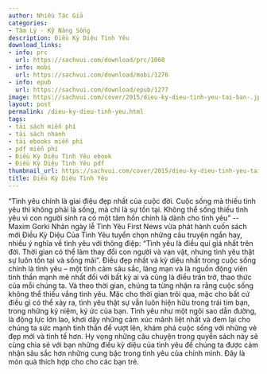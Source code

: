 ```yaml
---
author: Nhiều Tác Giả
categories:
- Tâm Lý - Kỹ Năng Sống
description: Điều Kỳ Diệu Tình Yêu
download_links:
- info: prc
  url: https://sachvui.com/download/prc/1060
- info: mobi
  url: https://sachvui.com/download/mobi/1276
- info: epub
  url: https://sachvui.com/download/epub/1277
image: https://sachvui.com/cover/2015/dieu-ky-dieu-tinh-yeu-tai-ban-.jpg
layout: post
permalink: /dieu-ky-dieu-tinh-yeu.html
tags:
- tải sách miễn phí
- tải sách nhanh
- tải ebooks miễn phí
- pdf miễn phí
- Điều Kỳ Diệu Tình Yêu ebook
- Điều Kỳ Diệu Tình Yêu pdf
thumbnail_url: https://sachvui.com/cover/2015/dieu-ky-dieu-tinh-yeu-tai-ban-.jpg
title: Điều Kỳ Diệu Tình Yêu
---
```


 <div class="item-desc text-justify"> “Tình yêu chính là giai điệu đẹp nhất của cuộc đời. Cuộc sống mà thiếu tình yêu thì không phải là sống, mà chỉ là sự tồn tại. Không thể sống thiếu tình yêu vì con người sinh ra có một tâm hồn chính là dành cho tình yêu” -- Maxim Gorki Nhân ngày lễ Tình Yêu First News vừa phát hành cuốn sách mới Điều Kỳ Diệu Của Tình Yêu tuyển chọn những câu truyện ngắn hay, nhiều ý nghĩa về tình yêu với thông điệp: “Tình yêu là điều quí giá nhất trên đời. Thời gian có thể làm thay đổi con người và vạn vật, nhưng tình yêu thật sự luôn tồn tại và sống mãi”. Điều đẹp nhất và kỳ diệu nhất trong cuộc sống chính là tình yêu – một tình cảm sâu sắc, lãng mạn và là nguồn động viên tinh thần mạnh mẽ nhất đối với bất kỳ ai và cũng là điều trăn trở, thao thức của mỗi chúng ta. Và theo thời gian, chúng ta từng nhận ra rằng cuộc sống không thể thiếu vắng tình yêu. Mặc cho thời gian trôi qua, mặc cho bất cứ điều gì có thể xảy ra, tình yêu thật sự vẫn luôn hiện hữu trong trái tim bạn, trong những kỷ niệm, ký ức của bạn. Tình yêu như một ngôi sao dẫn đường, là động lực lớn lao, khơi dậy những cảm xúc mãnh liệt nhất và đem lại cho chúng ta sức mạnh tinh thần để vượt lên, khám phá cuộc sống với những vẻ đẹp mới và tinh tế hơn. Hy vọng những câu chuyện trong quyển sách này sẽ cùng chia sẻ với bạn những điều kỳ diệu của tình yêu để chúng ta được cảm nhận sâu sắc hơn những cung bậc trong tình yêu của chính mình. Đây là món quà thích hợp cho cho các bạn trẻ. </div>